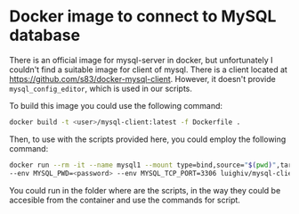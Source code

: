 # Docker image to connect to MySQL database

There is an official image for mysql-server in docker, but unfortunately I
couldn't find a suitable image for client of mysql. There is a client located
at https://github.com/s83/docker-mysql-client. However, it doesn't
provide `mysql_config_editor`, which is used in our scripts.

To build this image you could use the following command:
```bash
docker build -t <user>/mysql-client:latest -f Dockerfile .
```

Then, to use with the scripts provided here, you could employ the following
command:
```bash
docker run --rm -it --name mysql1 --mount type=bind,source="$(pwd)",target=/home --entrypoint=/bin/bash --env MYSQL_HOST=<hostname>
--env MYSQL_PWD=<password> --env MYSQL_TCP_PORT=3306 luighiv/mysql-client:latest
```

You could run in the folder where are the scripts, in the way they could be
accesible from the container and use the commands for script.

